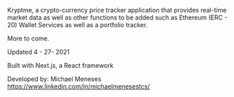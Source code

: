Kryptme, a crypto-currency price tracker application that provides real-time market data as well as other functions to be added such as Ethereum (ERC - 20) Wallet Services as well as a portfolio tracker. 

More to come. 

Updated 4 - 27- 2021


Built with Next.js, a React framework


Developed by:
Michael Meneses
https://www.linkedin.com/in/michaelmenesestcs/ 